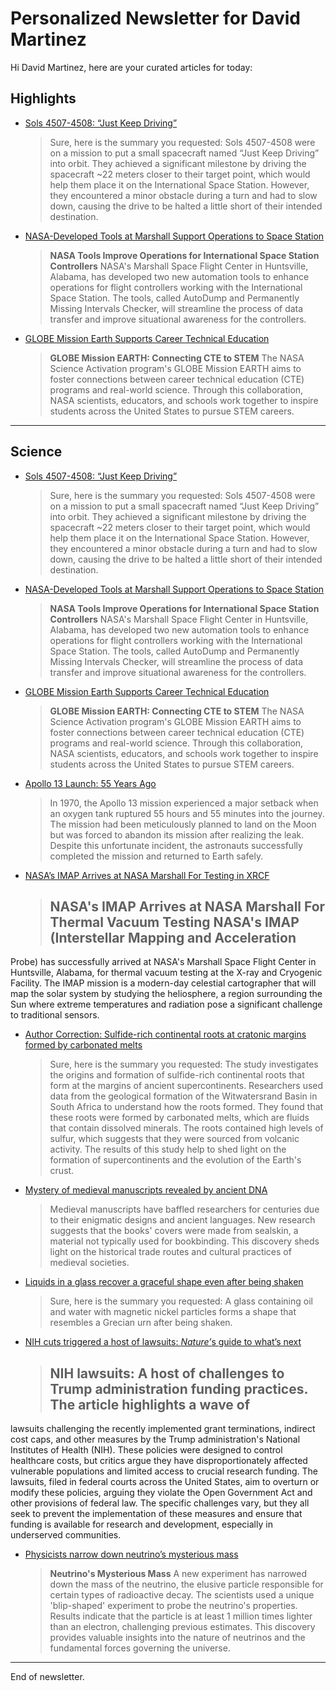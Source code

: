 # Personalized Newsletter for David Martinez

Hi David Martinez, here are your curated articles for today:

## Highlights

- [Sols 4507-4508: “Just Keep Driving”](https://science.nasa.gov/blog/sols-4507-4508-just-keep-driving/)
  > Sure, here is the summary you requested:  Sols 4507-4508 were on a mission to put a small spacecraft named “Just Keep
Driving” into orbit. They achieved a significant milestone by driving the spacecraft ~22 meters closer to their target
point, which would help them place it on the International Space Station. However, they encountered a minor obstacle
during a turn and had to slow down, causing the drive to be halted a little short of their intended destination.

- [NASA-Developed Tools at Marshall Support Operations to Space Station](https://www.nasa.gov/centers-and-facilities/marshall/nasa-developed-tools-at-marshall-support-operations-to-station/)
  > **NASA Tools Improve Operations for International Space Station Controllers**  NASA's Marshall Space Flight Center in
Huntsville, Alabama, has developed two new automation tools to enhance operations for flight controllers working with
the International Space Station. The tools, called AutoDump and Permanently Missing Intervals Checker, will streamline
the process of data transfer and improve situational awareness for the controllers.

- [GLOBE Mission Earth Supports Career Technical Education](https://science.nasa.gov/learning-resources/science-activation/globe-mission-earth-supports-career-technical-education/)
  > **GLOBE Mission EARTH: Connecting CTE to STEM**  The NASA Science Activation program's GLOBE Mission EARTH aims to
foster connections between career technical education (CTE) programs and real-world science. Through this collaboration,
NASA scientists, educators, and schools work together to inspire students across the United States to pursue STEM
careers.

---

## Science

- [Sols 4507-4508: “Just Keep Driving”](https://science.nasa.gov/blog/sols-4507-4508-just-keep-driving/)
  > Sure, here is the summary you requested:  Sols 4507-4508 were on a mission to put a small spacecraft named “Just Keep
Driving” into orbit. They achieved a significant milestone by driving the spacecraft ~22 meters closer to their target
point, which would help them place it on the International Space Station. However, they encountered a minor obstacle
during a turn and had to slow down, causing the drive to be halted a little short of their intended destination.

- [NASA-Developed Tools at Marshall Support Operations to Space Station](https://www.nasa.gov/centers-and-facilities/marshall/nasa-developed-tools-at-marshall-support-operations-to-station/)
  > **NASA Tools Improve Operations for International Space Station Controllers**  NASA's Marshall Space Flight Center in
Huntsville, Alabama, has developed two new automation tools to enhance operations for flight controllers working with
the International Space Station. The tools, called AutoDump and Permanently Missing Intervals Checker, will streamline
the process of data transfer and improve situational awareness for the controllers.

- [GLOBE Mission Earth Supports Career Technical Education](https://science.nasa.gov/learning-resources/science-activation/globe-mission-earth-supports-career-technical-education/)
  > **GLOBE Mission EARTH: Connecting CTE to STEM**  The NASA Science Activation program's GLOBE Mission EARTH aims to
foster connections between career technical education (CTE) programs and real-world science. Through this collaboration,
NASA scientists, educators, and schools work together to inspire students across the United States to pursue STEM
careers.

- [Apollo 13 Launch: 55 Years Ago](https://www.nasa.gov/image-article/apollo-13-launch-55-years-ago/)
  > In 1970, the Apollo 13 mission experienced a major setback when an oxygen tank ruptured 55
hours and 55 minutes into the journey. The mission had been meticulously planned to land on the Moon but was forced to
abandon its mission after realizing the leak. Despite this unfortunate incident, the astronauts successfully completed
the mission and returned to Earth safely.

- [NASA’s IMAP Arrives at NASA Marshall For Testing in XRCF](https://www.nasa.gov/centers-and-facilities/marshall/nasas-imap-arrives-at-nasa-marshall-for-testing-in-xrcf/)
  > ## NASA's IMAP Arrives at NASA Marshall For Thermal Vacuum Testing  NASA's IMAP (Interstellar Mapping and Acceleration
Probe) has successfully arrived at NASA's Marshall Space Flight Center in Huntsville, Alabama, for thermal vacuum
testing at the X-ray and Cryogenic Facility. The IMAP mission is a modern-day celestial cartographer that will map the
solar system by studying the heliosphere, a region surrounding the Sun where extreme temperatures and radiation pose a
significant challenge to traditional sensors.

- [Author Correction: Sulfide-rich continental roots at cratonic margins formed by carbonated melts](https://www.nature.com/articles/s41586-025-08911-5)
  > Sure, here is the summary you requested:  The study investigates the origins and formation of sulfide-rich continental
roots that form at the margins of ancient supercontinents. Researchers used data from the geological formation of the
Witwatersrand Basin in South Africa to understand how the roots formed. They found that these roots were formed by
carbonated melts, which are fluids that contain dissolved minerals. The roots contained high levels of sulfur, which
suggests that they were sourced from volcanic activity. The results of this study help to shed light on the formation of
supercontinents and the evolution of the Earth's crust.

- [Mystery of medieval manuscripts revealed by ancient DNA](https://www.nature.com/articles/d41586-025-01108-w)
  > Medieval manuscripts have baffled researchers for centuries due to their enigmatic designs
and ancient languages. New research suggests that the books' covers were made from sealskin, a material not typically
used for bookbinding. This discovery sheds light on the historical trade routes and cultural practices of medieval
societies.

- [Liquids in a glass recover a graceful shape even after being shaken](https://www.nature.com/articles/d41586-025-01109-9)
  > Sure, here is the summary you requested:  A glass containing oil and water with magnetic nickel particles forms a shape
that resembles a Grecian urn after being shaken.

- [NIH cuts triggered a host of lawsuits: <i>Nature’</i>s guide to what’s next](https://www.nature.com/articles/d41586-025-01192-y)
  > ## NIH lawsuits: A host of challenges to Trump administration funding practices.  The article highlights a wave of
lawsuits challenging the recently implemented grant terminations, indirect cost caps, and other measures by the Trump
administration's National Institutes of Health (NIH). These policies were designed to control healthcare costs, but
critics argue they have disproportionately affected vulnerable populations and limited access to crucial research
funding.   The lawsuits, filed in federal courts across the United States, aim to overturn or modify these policies,
arguing they violate the Open Government Act and other provisions of federal law. The specific challenges vary, but they
all seek to prevent the implementation of these measures and ensure that funding is available for research and
development, especially in underserved communities.

- [Physicists narrow down neutrino’s mysterious mass](https://www.nature.com/articles/d41586-025-01157-1)
  > **Neutrino's Mysterious Mass**  A new experiment has narrowed down the mass of the neutrino, the elusive particle
responsible for certain types of radioactive decay. The scientists used a unique 'blip-shaped' experiment to probe the
neutrino's properties. Results indicate that the particle is at least 1 million times lighter than an electron,
challenging previous estimates. This discovery provides valuable insights into the nature of neutrinos and the
fundamental forces governing the universe.


---
End of newsletter.
